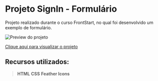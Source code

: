 # Projeto SignIn - Formulário

Projeto realizado durante o curso FrontStart, no qual foi desenvolvido um exemplo de formulário.

![Preview do projeto](https://github.com/rrdelima/SignInForm/blob/master/Assets/Exemplo%20de%20Formul%C3%A1rio.png?raw=true)

[Clique aqui para visualizar o projeto](https://rrdelima.github.io/SignInForm/)

## Recursos utilizados:

>**HTML**
**CSS**
**Feather Icons**